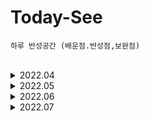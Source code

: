 # Today-See

```
하루 반성공간 (배운점.반성점,보완점)
```
<br>

<details>
  <summary>2022.04</summary>

- [2022.04.15](https://github.com/dbsghk208/Today-See/blob/main/See/2022.04.15.md)  
- [2022.04.16](https://github.com/dbsghk208/Today-See/blob/main/See/2022.04.16.md)
- [2022.04.17](https://github.com/dbsghk208/Today-See/blob/main/See/2022.04.17.md)
- [2022.04.18](https://github.com/dbsghk208/Today-See/blob/main/See/2022.04.18.md)
- [2022.04.20](https://github.com/dbsghk208/Today-See/blob/main/See/2022.04.20.md)
- [2022.04.24](https://github.com/dbsghk208/Today-See/blob/main/See/2022.04.24.md)
- [2022.04.25](https://github.com/dbsghk208/Today-See/blob/main/See/2022.04.25.md)
- [2022.04.26](https://github.com/dbsghk208/Today-See/blob/main/See/2022.04.26.md)
- [2022.04.27](https://github.com/dbsghk208/Today-See/blob/main/See/2022.04.27.md)  
- [2022.04.28](https://github.com/dbsghk208/Today-See/blob/main/See/2022.04.28.md) 
- [2022.04.29](https://github.com/dbsghk208/Today-See/blob/main/See/2022.04.29.md)   
- [2022.04.30](https://github.com/dbsghk208/Today-See/blob/main/See/2022.04.30.md)  
  
  
</details>



<details>
  <summary>2022.05</summary>

- [2022.05.01](https://github.com/dbsghk208/Today-See/blob/main/See/2022.05.01.md) 
- [2022.05.02](https://github.com/dbsghk208/Today-See/blob/main/See/2022.05.02.md)  
- [2022.05.03](https://github.com/dbsghk208/Today-See/blob/main/See/2022.05.03.md)
- [2022.05.04](https://github.com/dbsghk208/Today-See/blob/main/See/2022.05.04.md)
- [2022.05.05](https://github.com/dbsghk208/Today-See/blob/main/See/2022.05.05.md)
- [2022.05.06](https://github.com/dbsghk208/Today-See/blob/main/See/2022.05.06.md)
- [2022.05.09](https://github.com/dbsghk208/Today-See/blob/main/See/2022.05.09.md)  
- [2022.05.10](https://github.com/dbsghk208/Today-See/blob/main/See/2022.05.10.md)  
- [2022.05.11](https://github.com/dbsghk208/Today-See/blob/main/See/2022.05.11.md)  
- [2022.05.12](https://github.com/dbsghk208/Today-See/blob/main/See/2022.05.12.md)  
- [2022.05.13](https://github.com/dbsghk208/Today-See/blob/main/See/2022.05.13.md) 
- [2022.05.18](https://github.com/dbsghk208/Today-See/blob/main/See/2022.05.18.md)
- [2022.05.20](https://github.com/dbsghk208/Today-See/blob/main/See/2022.05.20.md)  
- [2022.05.21](https://github.com/dbsghk208/Today-See/blob/main/See/2022.05.21.md)  
- [2022.05.22](https://github.com/dbsghk208/Today-See/blob/main/See/2022.05.22.md)
- [2022.05.25](https://github.com/dbsghk208/Today-See/blob/main/See/2022.05.25.md)  
- [2022.05.26](https://github.com/dbsghk208/Today-See/blob/main/See/2022.05.26.md)
- [2022.05.27](https://github.com/dbsghk208/Today-See/blob/main/See/2022.05.27.md)  
- [2022.05.31](https://github.com/dbsghk208/Today-See/blob/main/See/2022.05.31.md)  
  
</details>  


<details>
  <summary>2022.06</summary>
  
- [2022.06.05](https://github.com/dbsghk208/Today-See/blob/main/See/2022.06/2022.06.05.md)  
- [2022.06.13](https://github.com/dbsghk208/Today-See/blob/main/See/2022.06/2022.06.13.md)  
- [2022.06.14](https://github.com/dbsghk208/Today-See/blob/main/See/2022.06/2022.06.14.md)  
- [2022.06.15](https://github.com/dbsghk208/Today-See/blob/main/See/2022.06/2022.06.15.md)  

</details>  


<details>
  <summary>2022.07</summary>
  
- [2022.07.03](https://github.com/dbsghk208/Today-See/blob/main/See/2022.07/2022.07.03..md)
- [2022.07.12](https://github.com/dbsghk208/Today-See/blob/main/See/2022.07/2022.07.12.md)
- [2022.07.15](https://github.com/dbsghk208/Today-See/blob/main/See/2022.07/2022.07.15.md)
- [2022.07.16](https://github.com/dbsghk208/Today-See/blob/main/See/2022.07/2022.07.16.md)


</details>  



